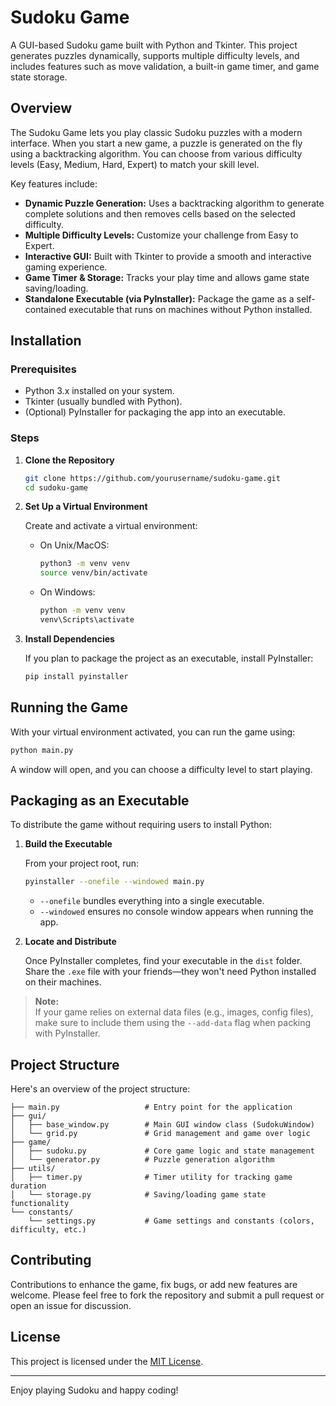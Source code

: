 # Sudoku Game

A GUI-based Sudoku game built with Python and Tkinter. This project generates puzzles dynamically, supports multiple difficulty levels, and includes features such as move validation, a built-in game timer, and game state storage.

## Overview

The Sudoku Game lets you play classic Sudoku puzzles with a modern interface. When you start a new game, a puzzle is generated on the fly using a backtracking algorithm. You can choose from various difficulty levels (Easy, Medium, Hard, Expert) to match your skill level.

Key features include:

- **Dynamic Puzzle Generation:** Uses a backtracking algorithm to generate complete solutions and then removes cells based on the selected difficulty.
- **Multiple Difficulty Levels:** Customize your challenge from Easy to Expert.
- **Interactive GUI:** Built with Tkinter to provide a smooth and interactive gaming experience.
- **Game Timer & Storage:** Tracks your play time and allows game state saving/loading.
- **Standalone Executable (via PyInstaller):** Package the game as a self-contained executable that runs on machines without Python installed.

## Installation

### Prerequisites

- Python 3.x installed on your system.
- Tkinter (usually bundled with Python).
- (Optional) PyInstaller for packaging the app into an executable.

### Steps

1. **Clone the Repository**

   ```bash
   git clone https://github.com/yourusername/sudoku-game.git
   cd sudoku-game
   ```

2. **Set Up a Virtual Environment**

   Create and activate a virtual environment:

   - On Unix/MacOS:
     ```bash
     python3 -m venv venv
     source venv/bin/activate
     ```
   - On Windows:
     ```bash
     python -m venv venv
     venv\Scripts\activate
     ```

3. **Install Dependencies**

   If you plan to package the project as an executable, install PyInstaller:

   ```bash
   pip install pyinstaller
   ```

## Running the Game

With your virtual environment activated, you can run the game using:

```bash
python main.py
```

A window will open, and you can choose a difficulty level to start playing.

## Packaging as an Executable

To distribute the game without requiring users to install Python:

1. **Build the Executable**

   From your project root, run:

   ```bash
   pyinstaller --onefile --windowed main.py
   ```

   - `--onefile` bundles everything into a single executable.
   - `--windowed` ensures no console window appears when running the app.

2. **Locate and Distribute**

   Once PyInstaller completes, find your executable in the `dist` folder. Share the `.exe` file with your friends—they won't need Python installed on their machines.

> **Note:**  
> If your game relies on external data files (e.g., images, config files), make sure to include them using the `--add-data` flag when packing with PyInstaller.

## Project Structure

Here's an overview of the project structure:

```
├── main.py                   # Entry point for the application
├── gui/
│   ├── base_window.py        # Main GUI window class (SudokuWindow)
│   └── grid.py               # Grid management and game over logic
├── game/
│   ├── sudoku.py             # Core game logic and state management
│   └── generator.py          # Puzzle generation algorithm
├── utils/
│   ├── timer.py              # Timer utility for tracking game duration
│   └── storage.py            # Saving/loading game state functionality
└── constants/
    └── settings.py           # Game settings and constants (colors, difficulty, etc.)
```

## Contributing

Contributions to enhance the game, fix bugs, or add new features are welcome. Please feel free to fork the repository and submit a pull request or open an issue for discussion.

## License

This project is licensed under the [MIT License](LICENSE).

---

Enjoy playing Sudoku and happy coding!
